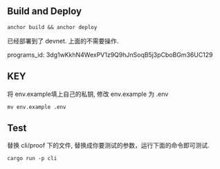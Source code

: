 ## Build and Deploy
```shell
anchor build && anchor deploy
```

已经部署到了 devnet. 上面的不需要操作.

programs_id: 3dg1wKkhN4WexPV1z9Q9hJnSoqB5j3pCboBGm36UC129

## KEY

将 env.example填上自己的私钥, 修改 env.example 为 .env

```shell
mv env.example .env
```

## Test
替换 cli/proof 下的文件, 替换成你要测试的参数，运行下面的命令即可测试.

```shell
cargo run -p cli
```